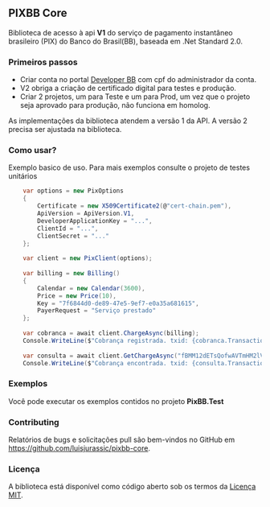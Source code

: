 ## PIXBB Core

Biblioteca de acesso à api **V1** do serviço de pagamento instantâneo brasileiro (PIX) do Banco do Brasil(BB), baseada em .Net
Standard 2.0.

### Primeiros passos

- Criar conta no portal [Developer BB](https://app.developers.bb.com.br/) com cpf do administrador da conta.
- V2 obriga a criação de certificado digital para testes e produção.
- Criar 2 projetos, um para Teste e um para Prod, um vez que o projeto seja aprovado para produção, não funciona em
  homolog.

As implementações da biblioteca atendem a versão 1 da API. A versão 2 precisa ser ajustada na biblioteca. 

### Como usar?
Exemplo basico de uso. Para mais exemplos consulte o projeto de testes unitários
```csharp    
    var options = new PixOptions
    {
        Certificate = new X509Certificate2(@"cert-chain.pem"),
        ApiVersion = ApiVersion.V1,
        DeveloperApplicationKey = "...",
        ClientId = "...",
        ClientSecret = "..."
    };
    
    var client = new PixClient(options);
    
    var billing = new Billing()
    {
        Calendar = new Calendar(3600),
        Price = new Price(10),
        Key = "7f6844d0-de89-47e5-9ef7-e0a35a681615",
        PayerRequest = "Serviço prestado"
    };
    
    var cobranca = await client.ChargeAsync(billing);    
    Console.WriteLine($"Cobrança registrada. txid: {cobranca.TransactionId} link: {cobranca.ImageContentQRcode}"
    
    var consulta = await client.GetChargeAsync("fBMM12dETsQofwAVTmHM2lVKd6dbwW8vb9H");
    Console.WriteLine($"Cobrança encontrada. txid: {consulta.TransactionId}");    
```

### Exemplos
Você pode executar os exemplos contidos no projeto **PixBB.Test**

### Contributing

Relatórios de bugs e solicitações pull são bem-vindos no GitHub em https://github.com/luisjurassic/pixbb-core.


### Licença
A biblioteca está disponível como código aberto sob os termos da [Licença MIT](LICENSE).
